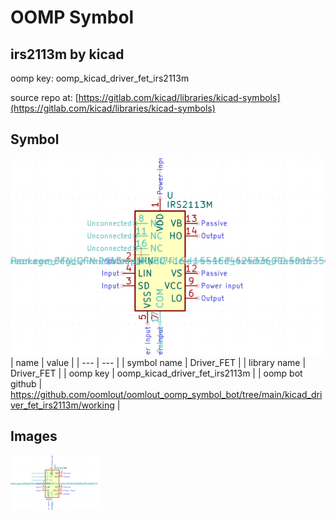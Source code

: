# OOMP Symbol  
## irs2113m  by kicad  
  
oomp key: oomp_kicad_driver_fet_irs2113m  
  
source repo at: [https://gitlab.com/kicad/libraries/kicad-symbols](https://gitlab.com/kicad/libraries/kicad-symbols)  
## Symbol  
  
[![working.png](working_600.png)](working.png)  
| name | value | 
| --- | --- | 
| symbol name | Driver_FET | 
| library name | Driver_FET | 
| oomp key | oomp_kicad_driver_fet_irs2113m | 
| oomp bot github | https://github.com/oomlout/oomlout_oomp_symbol_bot/tree/main/kicad_driver_fet_irs2113m/working | 
## Images  
  
[![working.png](working_140.png)](working.png)  
